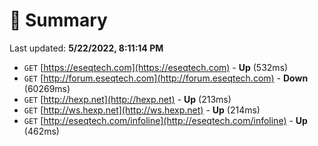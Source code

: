 # 📖 Summary
Last updated: **5/22/2022, 8:11:14 PM**

- `GET` [https://eseqtech.com](https://eseqtech.com) - **Up** (532ms)
- `GET` [http://forum.eseqtech.com](http://forum.eseqtech.com) - **Down** (60269ms)
- `GET` [http://hexp.net](http://hexp.net) - **Up** (213ms)
- `GET` [http://ws.hexp.net](http://ws.hexp.net) - **Up** (214ms)
- `GET` [http://eseqtech.com/infoline](http://eseqtech.com/infoline) - **Up** (462ms)

